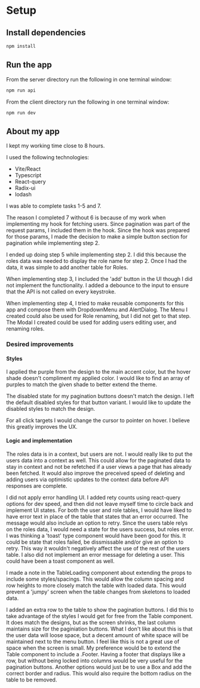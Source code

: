 # Setup

## Install dependencies

```bash
npm install
```

## Run the app

From the server directory run the following in one terminal window:

```bash
npm run api
```

From the client directory run the following in one terminal window:

```bash
npm run dev
```

## About my app

I kept my working time close to 8 hours.

I used the following technologies:

- Vite/React
- Typescript
- React-query
- Radix-ui
- lodash

I was able to complete tasks 1-5 and 7.

The reason I completed 7 without 6 is because of my work when implementing my hook for fetching users. Since pagination was part of the request params, I included them in the hook. Since the hook was prepared for those params, I made the decision to make a simple button section for pagination while implementing step 2.

I ended up doing step 5 while implementing step 2. I did this because the roles data was needed to display the role name for step 2. Once I had the data, it was simple to add another table for Roles.

When implementing step 3, I included the 'add' button in the UI though I did not implement the functionality. I added a debounce to the input to ensure that the API is not called on every keystroke.

When implementing step 4, I tried to make reusable components for this app and compose them with DropdownMenu and AlertDialog. The Menu I created could also be used for Role renaming, but I did not get to that step. The Modal I created could be used for adding users editing user, and renaming roles.

### Desired improvements

#### Styles

I applied the purple from the design to the main accent color, but the hover shade doesn't compliment my applied color. I would like to find an array of purples to match the given shade to better extend the theme.

The disabled state for my pagination buttons doesn't match the design. I left the default disabled styles for that button variant. I would like to update the disabled styles to match the design.

For all click targets I would change the cursor to pointer on hover. I believe this greatly improves the UX.

#### Logic and implementation

The roles data is in a context, but users are not. I would really like to put the users data into a context as well. This could allow for the paginated data to stay in context and not be refetched if a user views a page that has already been fetched. It would also improve the preceived speed of deleting and adding users via optimistic updates to the context data before API responses are complete.

I did not apply error handling UI. I added rety counts using react-query options for dev speed, and then did not leave myself time to circle back and implement UI states. For both the user and role tables, I would have liked to have error text in place of the table that states that an error occurred. The message would also include an option to retry. Since the users table relys on the roles data, I would need a state for the users success, but roles error. I was thinking a 'toast' type component would have been good for this. It could be state that roles failed, be dissmissable and/or give an option to retry. This way it wouldn't negatively affect the use of the rest of the users table. I also did not implement an error message for deleting a user. This could have been a toast component as well.

I made a note in the TableLoading component about extending the props to include some styles/spacings. This would allow the column spacing and row heights to more closely match the table with loaded data. This would prevent a 'jumpy' screen when the table changes from skeletons to loaded data.

I added an extra row to the table to show the pagination buttons. I did this to take advantage of the styles I would get for free from the Table component. It does match the designs, but as the screen shrinks, the last column maintains size for the paginiation buttons. What I don't like about this is that the user data will loose space, but a decent amount of white space will be maintained next to the menu button. I feel like this is not a great use of space when the screen is small.
My preference would be to extend the Table component to include a .Footer. Having a footer that displays like a row, but without being locked into columns would be very useful for the pagination buttons. Another options would just be to use a Box and add the correct border and radius. This would also require the bottom radius on the table to be removed.
